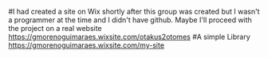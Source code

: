 
#I had created a site on Wix shortly after this group was created but I wasn't a programmer at the time and I didn't have github. Maybe I'll proceed with the project on a real website <https://gmorenoguimaraes.wixsite.com/otakus2otomes>
#A simple Library
<https://gmorenoguimaraes.wixsite.com/my-site>
